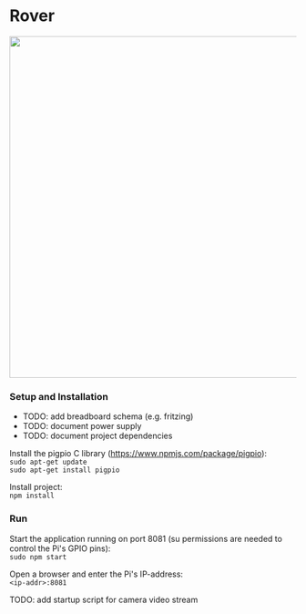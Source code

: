 # Rover

<img src="https://raw.githubusercontent.com/ynnckth/rover/master/docs/rover.JPG" width="600">

### Setup and Installation
- TODO: add breadboard schema (e.g. fritzing)
- TODO: document power supply
- TODO: document project dependencies

Install the pigpio C library (https://www.npmjs.com/package/pigpio):  
`sudo apt-get update`  
`sudo apt-get install pigpio`  

Install project:  
`npm install`

### Run
Start the application running on port 8081 (su permissions are needed to control the Pi's GPIO pins):  
`sudo npm start`  

Open a browser and enter the Pi's IP-address:  
`<ip-addr>:8081`

TODO: add startup script for camera video stream

